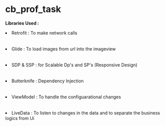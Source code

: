 # cb_prof_task

<b>Libraries Used :</b>

<li> Retrofit :  To make network calls</li> <br></br>

<li> Glide :  To load images from url into the imageview </li> <br></br>

<li> SDP & SSP :  for Scalable Dp's and SP's (Responsive Design)</li> <br></br>

<li> Butterknife :  Dependency Injection </li> <br></br>

<li> ViewModel :  To handle the configuarational changes</li> <br></br>

<li> LiveData :  To listen to changes in the data and to separate the business logics from Ui</li> <br></br>






